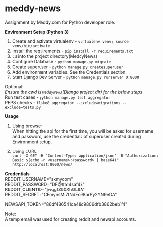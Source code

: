 # meddy-news
Assignment by Meddy.com for Python developer role.


**Environment Setup (Python 3)** 
1. Create and activate virtualenv - `virtualenv venv; source venv/bin/activate`  
2. Install the requirements - `pip install -r requirements.txt`  
3. `cd` into the project directory(MeddyNews)  
4. Configure Database - `python manage.py migrate` 
5. Create superuser - `python manage.py createsuperuser` 
6. Add environment variables. See the Credentials section.
6. Start Django Dev Server - `python manage.py runserver 0:8000`  

Optional:  
_Ensure the cwd is `MeddyNews`(Django project dir) for the below steps_   
Run test cases - `python manage.py test aggregator`  
PEP8 checks - `flake8 aggregator --exclude=migrations --exclude=tests.py`

**Usage**
1. Using browser  
When hitting the api for the first time, you will be asked for username and password, use the credentials of superuser created during Environment setup.

2. Using cURL  
`curl -X GET -H 'Content-Type: application/json' -H "Authorization: Basic $(echo -n <username>:<password> | base64)" http://localhost:8000/news/`

**Credentials**  
REDDIT_USERNAME="skmycom"  
REDDIT_PASSWORD="DF@#a14saf43"  
REDDIT_CLIENTID="jwqgfZ80XhQL8A"  
REDDIT_SECRET="CFmynsMi7tNdEo98arPy2YN9eDA"  

NEWSAPI_TOKEN="86df486541ca48c9806dfb3862beb1f4"

Note:   
A temp email was used for creating reddit and newapi accounts.
